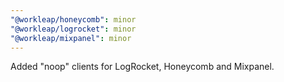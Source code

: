 ```yaml
---
"@workleap/honeycomb": minor
"@workleap/logrocket": minor
"@workleap/mixpanel": minor
---
```


Added "noop" clients for LogRocket, Honeycomb and Mixpanel.
